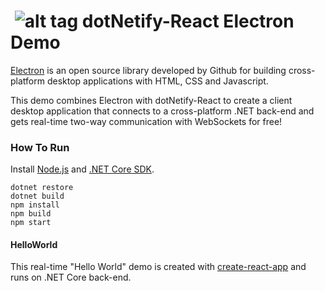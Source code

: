# &nbsp;![alt tag](http://dotnetify.net/content/images/greendot.png) dotNetify-React Electron Demo

[Electron](https://electron.atom.io/) is an open source library developed by Github for building cross-platform desktop applications with HTML, CSS and Javascript.  

This demo combines Electron with dotNetify-React to create a client desktop application that connects to a cross-platform .NET back-end and gets real-time two-way communication with WebSockets for free!

### How To Run
Install [Node.js](https://nodejs.org) and [.NET Core SDK](https://www.microsoft.com/net/core#windowscmd).

```
dotnet restore
dotnet build
npm install
npm build
npm start
```

#### HelloWorld
This real-time "Hello World" demo is created with [create-react-app](https://github.com/facebookincubator/create-react-app) and runs on .NET Core back-end.



